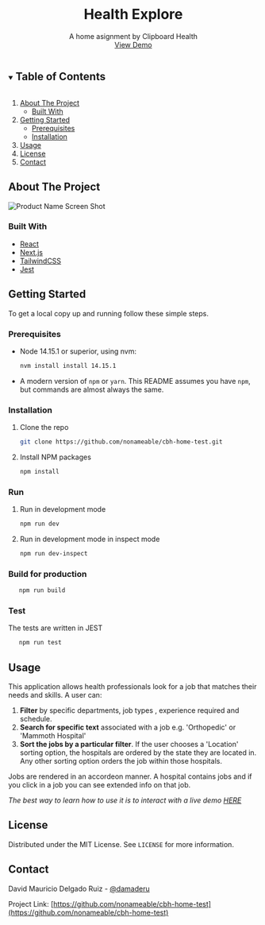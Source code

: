<!-- PROJECT LOGO -->
<br />
<p align="center">
  <h1 align="center">Health Explore</h1>

  <p align="center">
    A home asignment by Clipboard Health
    <br />
    <a href="https://health-explore-mu.vercel.app/">View Demo</a>
  </p>
</p>

<!-- TABLE OF CONTENTS -->
<details open="open">
  <summary><h2 style="display: inline-block">Table of Contents</h2></summary>
  <ol>
    <li>
      <a href="#about-the-project">About The Project</a>
      <ul>
        <li><a href="#built-with">Built With</a></li>
      </ul>
    </li>
    <li>
      <a href="#getting-started">Getting Started</a>
      <ul>
        <li><a href="#prerequisites">Prerequisites</a></li>
        <li><a href="#installation">Installation</a></li>
      </ul>
    </li>
    <li><a href="#usage">Usage</a></li>
    <li><a href="#license">License</a></li>
    <li><a href="#contact">Contact</a></li>
  </ol>
</details>

<!-- ABOUT THE PROJECT -->

## About The Project

![Product Name Screen Shot](https://i.imgur.com/aPgiyqR.png)

### Built With

- [React](https://reactjs.org/)
- [Next.js](https://nextjs.org/)
- [TailwindCSS](https://tailwindcss.com/)
- [Jest](https://jestjs.io/)

<!-- GETTING STARTED -->

## Getting Started

To get a local copy up and running follow these simple steps.

### Prerequisites

- Node 14.15.1 or superior, using nvm:
  ```sh
  nvm install install 14.15.1
  ```
- A modern version of `npm` or `yarn`. This README assumes you have `npm`, but commands are almost always the same.

### Installation

1. Clone the repo
   ```sh
   git clone https://github.com/nonameable/cbh-home-test.git
   ```
2. Install NPM packages
   ```sh
   npm install
   ```

### Run

1. Run in development mode
   ```sh
   npm run dev
   ```
2. Run in development mode in inspect mode
   ```sh
   npm run dev-inspect
   ```

### Build for production

```sh
   npm run build
```

### Test

The tests are written in JEST

```sh
   npm run test
```

<!-- USAGE EXAMPLES -->

## Usage

This application allows health professionals look for a job that matches their needs and skills. A user can:

1. **Filter** by specific departments, job types , experience required and schedule.
2. **Search for specific text** associated with a job e.g. 'Orthopedic' or 'Mammoth Hospital'
3. **Sort the jobs by a particular filter**. If the user chooses a 'Location' sorting option, the hospitals are ordered by the state they are located in. Any other sorting option orders the job within those hospitals.

Jobs are rendered in an accordeon manner. A hospital contains jobs and if you click in a job you can see extended info on that job.

_The best way to learn how to use it is to interact with a live demo [HERE](https://health-explore-mu.vercel.app/)_

<!-- LICENSE -->

## License

Distributed under the MIT License. See `LICENSE` for more information.

<!-- CONTACT -->

## Contact

David Mauricio Delgado Ruiz - [@damaderu](https://twitter.com/damaderu)

Project Link: [https://github.com/nonameable/cbh-home-test](https://github.com/nonameable/cbh-home-test)
